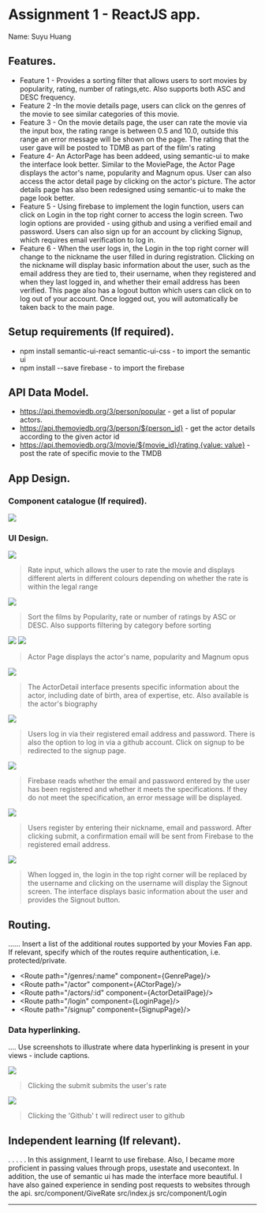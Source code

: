 # Assignment 1 - ReactJS app.

Name: Suyu Huang

## Features.


 
 + Feature 1 - Provides a sorting filter that allows users to sort movies by popularity, rating, number of ratings,etc. Also supports both ASC and DESC frequency.
 + Feature 2 -In the movie details page, users can click on the genres of the movie to see similar categories of this movie.
 + Feature 3 - On the movie details page, the user can rate the movie via the input box, the rating range is between 0.5 and 10.0, outside this range an error message will be shown on the page. The rating that the user gave will be posted to TDMB as part of the film's rating
 + Feature 4- An ActorPage has been addeed, using semantic-ui to make the interface look better. Similar to the MoviePage, the Actor Page displays the actor's name, popularity and Magnum opus. User can also access the actor detail page by clicking on the actor's picture. The actor details page has also been redesigned using semantic-ui to make the page look better.
 + Feature 5 - Using firebase to implement the login function, users can click on Login in the top right corner to access the login screen. Two login options are provided - using github and using a verified email and password. Users can also sign up for an account by clicking Signup, which requires email verification to log in. 
 + Feature 6 - When the user logs in, the Login in the top right corner will change to the nickname the user filled in during registration. Clicking on the nickname will display basic information about the user, such as the email address they are tied to, their username, when they registered and when they last logged in, and whether their email address has been verified. This page also has a logout button which users can click on to log out of your account. Once logged out, you will automatically be taken back to the main page.

## Setup requirements (If required).


+ npm install semantic-ui-react semantic-ui-css  - to import the semantic ui
+ npm install --save firebase  - to import the firebase


## API Data Model.



+ https://api.themoviedb.org/3/person/popular - get a list of popular actors. 
+ https://api.themoviedb.org/3/person/${person_id} - get the actor details according to the given actor id
+ https://api.themoviedb.org/3/movie/${movie_id}/rating,{value: value} - post the rate of specific movie to the TMDB





## App Design.

### Component catalogue (If required).



![][stories]

### UI Design.



![][movieDetail]
>Rate input, which allows the user to rate the movie and displays different alerts in different colours depending on whether the rate is within the legal range

![][MovieCard]
>Sort the films by Popularity, rate or number of ratings by ASC or DESC. Also supports filtering by category before sorting

![][ActorPage1]
![][ActorPage2]
> Actor Page displays the actor's name, popularity and Magnum opus


![][ActorDetail]
>The ActorDetail interface presents specific information about the actor, including date of birth, area of expertise, etc. Also available is the actor's biography


![][Login]
>Users log in via their registered email address and password. There is also the option to log in via a github account. Click on signup to be redirected to the signup page.


![][LoginJudge]
>Firebase reads whether the email and password entered by the user has been registered and whether it meets the specifications. If they do not meet the specification, an error message will be displayed.

![][SignUp]
>Users register by entering their nickname, email and password. After clicking submit, a confirmation email will be sent from Firebase to the registered email address.

![][Logout]
>When logged in, the login in the top right corner will be replaced by the username and clicking on the username will display the Signout screen. The interface displays basic information about the user and provides the Signout button.


## Routing.

...... Insert a list of the additional routes supported by your Movies Fan app. If relevant, specify which of the routes require authentication, i.e. protected/private.

+ <Route path="/genres/:name" component={GenrePage}/>
+ <Route path="/actor" component={ACtorPage}/>
+ <Route path="/actors/:id" component={ActorDetailPage}/>
+ <Route path="/login" component={LoginPage}/>
+ <Route path="/signup" component={SignupPage}/>





### Data hyperlinking.

.... Use screenshots to illustrate where data hyperlinking is present in your views - include captions.

![][RateLink]
>Clicking the submit submits the user's rate

![][LoginLink]
>Clicking the 'Github' t will redirect user to github

## Independent learning (If relevant).

. . . . . 
In this assignment, I learnt to use firebase. Also, I became more proficient in passing values through props, usestate and usecontext. In addition, the use of semantic ui has made the interface more beautiful. I have also gained experience in sending post requests to websites through the api.
src/component/GiveRate
src/index.js
src/component/Login

---------------------------------

[model]: ./data.jpg
[movieDetail]: ./public/MovieDetail.png
[MovieCard]: ./public/MovieCard.png
[ActorDetail]: ./public/ActorDetail.png
[ActorPage1]: ./public/ActorPage1.png
[ActorPage2]: ./public/ActorPage2.png

[RateLink]: ./public/RateLink.png
[LoginLink]: ./public/LoginLink.png
[SignUp]: ./public/SignUp.png
[Login]: ./public/Login.png
[LoginJudge]: ./public/LoginJudge.png
[Logout]: ./public/Logout.png
[stories]: ./public/storybook.png

